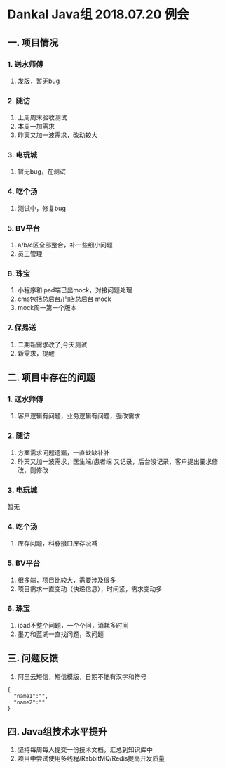 # Dankal Java组 2018.07.20 例会

## 一. 项目情况

### 1. 送水师傅
1. 发版，暂无bug

### 2. 随访
1. 上周周末验收测试
2. 本周一加需求
3. 昨天又加一波需求，改动较大

### 3. 电玩城
1. 暂无bug，在测试

### 4. 吃个汤
1. 测试中，修复bug

### 5. BV平台
1. a/b/c区全部整合，补一些细小问题
2. 员工管理

### 6. 珠宝
1. 小程序和ipad端已出mock，对接问题处理
2. cms包括总后台/门店总后台 mock
3. mock周一第一个版本

### 7. 保易送
1. 二期新需求改了,今天测试
2. 新需求，提醒

## 二. 项目中存在的问题

### 1. 送水师傅
1. 客户逻辑有问题，业务逻辑有问题，强改需求


### 2. 随访
1. 方案需求问题遗漏，一直缺缺补补
2. 昨天又加一波需求，医生端/患者端 又记录，后台没记录，客户提出要求修改，则修改

### 3. 电玩城
暂无

### 4. 吃个汤
1. 库存问题，科脉接口库存没减

### 5. BV平台
1. 很多端，项目比较大，需要涉及很多
2. 项目需求一直变动（快递信息），时间紧，需求变动多

### 6. 珠宝
1. ipad不整个问题，一个个问，消耗多时间
2. 墨刀和蓝湖一直找问题，改问题

## 三. 问题反馈

1. 阿里云短信，短信模版，日期不能有汉字和符号
```
{
  "name1":"",
  "name2":""
}
```

## 四. Java组技术水平提升

1. 坚持每周每人提交一份技术文档，汇总到知识库中
2. 项目中尝试使用多线程/RabbitMQ/Redis提高开发质量
